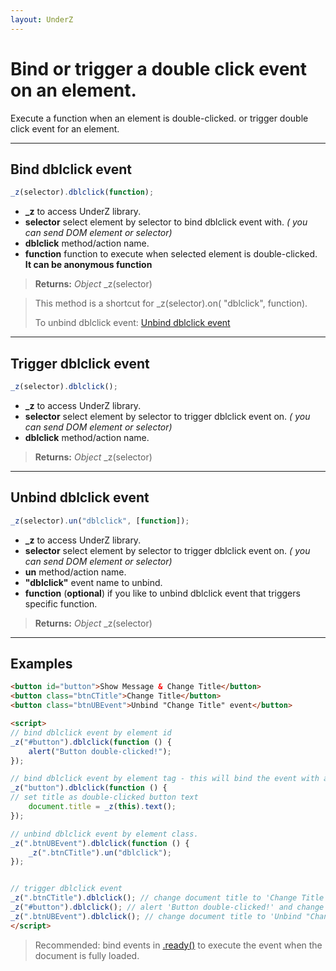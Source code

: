 ```yaml
---
layout: UnderZ
---
```

# Bind or trigger a double click event on an element.
Execute a function when an element is double-clicked. or trigger double click event for an element.


***


## Bind dblclick event
```js
_z(selector).dblclick(function);
```

* **_z** to access UnderZ library.
* **selector** select element by selector to bind dblclick event with. _( you can send DOM element or selector)_
* **dblclick** method/action name.
* **function** function to execute when selected element is double-clicked. **It can be anonymous function**

> **Returns:** _Object_ \_z(selector)

> This method is a shortcut for _z(selector).on( "dblclick", function).
> 
> To unbind dblclick event: [Unbind dblclick event](http://underz.decodercan.com/UnderZ/-dblclick()#unbind-dblclick-event)


***


## Trigger dblclick event
```js
_z(selector).dblclick();
```

* **_z** to access UnderZ library.
* **selector** select element by selector to trigger dblclick event on. _( you can send DOM element or selector)_
* **dblclick** method/action name.

> **Returns:** _Object_ \_z(selector)


***


## Unbind dblclick event
```js
_z(selector).un("dblclick", [function]);
```

* **_z** to access UnderZ library.
* **selector** select element by selector to trigger dblclick event on. _( you can send DOM element or selector)_
* **un** method/action name.
* **"dblclick"** event name to unbind.
* **function** (**optional**) if you like to unbind dblclick event that triggers specific function.

> **Returns:** _Object_ \_z(selector)


***


## Examples

```html
<button id="button">Show Message & Change Title</button>
<button class="btnCTitle">Change Title</button>
<button class="btnUBEvent">Unbind "Change Title" event</button>

<script>
// bind dblclick event by element id
_z("#button").dblclick(function () { 
	alert("Button double-clicked!");
});

// bind dblclick event by element tag - this will bind the event with all elements with "button" tag.
_z("button").dblclick(function () { 
// set title as double-clicked button text
	document.title = _z(this).text();
});

// unbind dblclick event by element class.
_z(".btnUBEvent").dblclick(function () {
	_z(".btnCTitle").un("dblclick");
});


// trigger dblclick event
_z(".btnCTitle").dblclick(); // change document title to 'Change Title'
_z("#button").dblclick(); // alert 'Button double-clicked!' and change document title to 'Show Message & Change Title'
_z(".btnUBEvent").dblclick(); // change document title to 'Unbind "Change Title" event' and unbind dblclick event on .btnCTitle button
</script>

```

> Recommended: bind events in [.ready()](http://underz.decodercan.com/UnderZ/-ready()) to execute the event when the document is fully loaded.
